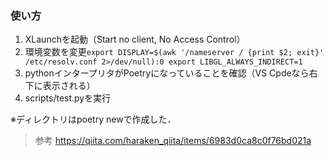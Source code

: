 ### 使い方

1. XLaunchを起動（Start no client, No Access Control）
1. 環境変数を変更`export DISPLAY=$(awk '/nameserver / {print $2; exit}' /etc/resolv.conf 2>/dev/null):0 export LIBGL_ALWAYS_INDIRECT=1`
1. pythonインタープリタがPoetryになっていることを確認（VS Cpdeなら右下に表示される）
1. scripts/test.pyを実行

※ディレクトリはpoetry newで作成した．

> 参考
> https://qiita.com/haraken_qiita/items/6983d0ca8c0f76bd021a
